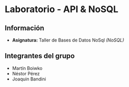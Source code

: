 # Laboratorio - API & NoSQL

## Información
* **Asignatura:** Taller de Bases de Datos NoSql  _(NoSQL)_

## Integrantes del grupo
- Martín Boiwko
- Néstor Pérez
- Joaquin Bandini